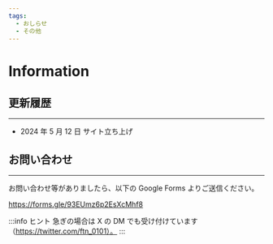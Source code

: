 ```yaml
---
tags:
  - おしらせ
  - その他
---
```


# Information

## 更新履歴

---

- 2024 年 5 月 12 日 サイト立ち上げ

## お問い合わせ

---

お問い合わせ等がありましたら、以下の Google Forms よりご送信ください。

https://forms.gle/93EUmz6p2EsXcMhf8

:::info ヒント
急ぎの場合は X の DM でも受け付けています（https://twitter.com/ftn_0101）。
:::
